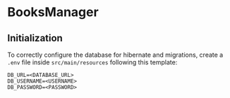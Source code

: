 # BooksManager

## Initialization
To correctly configure the database for hibernate and migrations, create a `.env` file inside `src/main/resources` following this template:
```
DB_URL=<DATABASE_URL>
DB_USERNAME=<USERNAME>
DB_PASSWORD=<PASSWORD>
```
